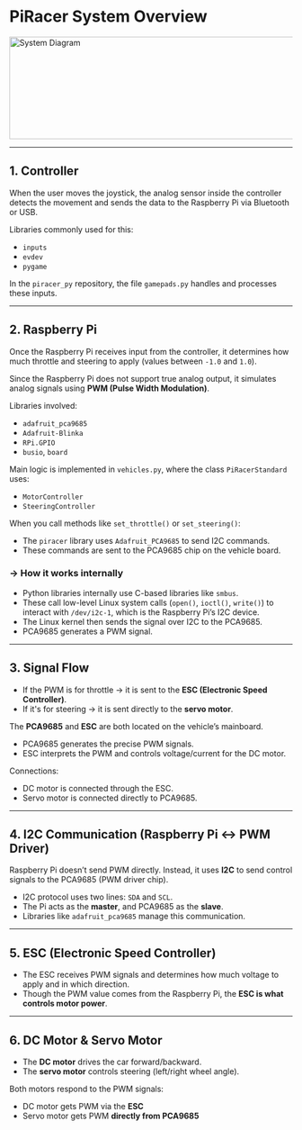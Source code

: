 # PiRacer System Overview

<img width="613" height="182" alt="System Diagram" src="https://github.com/user-attachments/assets/d84489bc-c1b9-4f77-83f1-ee8b45e3fd52" />

---

## 1. Controller

When the user moves the joystick, the analog sensor inside the controller detects the movement and sends the data to the Raspberry Pi via Bluetooth or USB.

Libraries commonly used for this:
- `inputs`
- `evdev`
- `pygame`

In the `piracer_py` repository, the file `gamepads.py` handles and processes these inputs.

---

## 2. Raspberry Pi

Once the Raspberry Pi receives input from the controller, it determines how much throttle and steering to apply (values between `-1.0` and `1.0`).

Since the Raspberry Pi does not support true analog output, it simulates analog signals using **PWM (Pulse Width Modulation)**.

Libraries involved:
- `adafruit_pca9685`
- `Adafruit-Blinka`
- `RPi.GPIO`
- `busio`, `board`

Main logic is implemented in `vehicles.py`, where the class `PiRacerStandard` uses:
- `MotorController`
- `SteeringController`

When you call methods like `set_throttle()` or `set_steering()`:
- The `piracer` library uses `Adafruit_PCA9685` to send I2C commands.
- These commands are sent to the PCA9685 chip on the vehicle board.

### → How it works internally

- Python libraries internally use C-based libraries like `smbus`.
- These call low-level Linux system calls (`open()`, `ioctl()`, `write()`) to interact with `/dev/i2c-1`, which is the Raspberry Pi’s I2C device.
- The Linux kernel then sends the signal over I2C to the PCA9685.
- PCA9685 generates a PWM signal.

---

## 3. Signal Flow

- If the PWM is for throttle → it is sent to the **ESC (Electronic Speed Controller)**.
- If it's for steering → it is sent directly to the **servo motor**.

The **PCA9685** and **ESC** are both located on the vehicle’s mainboard.

- PCA9685 generates the precise PWM signals.
- ESC interprets the PWM and controls voltage/current for the DC motor.

Connections:
- DC motor is connected through the ESC.
- Servo motor is connected directly to PCA9685.

---

## 4. I2C Communication (Raspberry Pi ↔ PWM Driver)

Raspberry Pi doesn’t send PWM directly. Instead, it uses **I2C** to send control signals to the PCA9685 (PWM driver chip).

- I2C protocol uses two lines: `SDA` and `SCL`.
- The Pi acts as the **master**, and PCA9685 as the **slave**.
- Libraries like `adafruit_pca9685` manage this communication.

---

## 5. ESC (Electronic Speed Controller)

- The ESC receives PWM signals and determines how much voltage to apply and in which direction.
- Though the PWM value comes from the Raspberry Pi, the **ESC is what controls motor power**.

---

## 6. DC Motor & Servo Motor

- The **DC motor** drives the car forward/backward.
- The **servo motor** controls steering (left/right wheel angle).

Both motors respond to the PWM signals:
- DC motor gets PWM via the **ESC**
- Servo motor gets PWM **directly from PCA9685**
